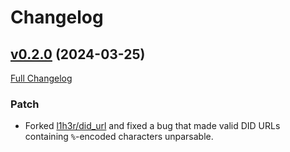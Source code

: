 # Changelog

## [v0.2.0](https://github.com/iotaledger/identity.rs/tree/v0.2.0) (2024-03-25)

[Full Changelog](https://github.com/iotaledger/identity.rs/compare/v0.1.0...v0.2.0)

### Patch

- Forked [l1h3r/did_url](https://github.com/l1h3r/did_url) and fixed a bug that made
valid DID URLs containing `%`-encoded characters unparsable.
